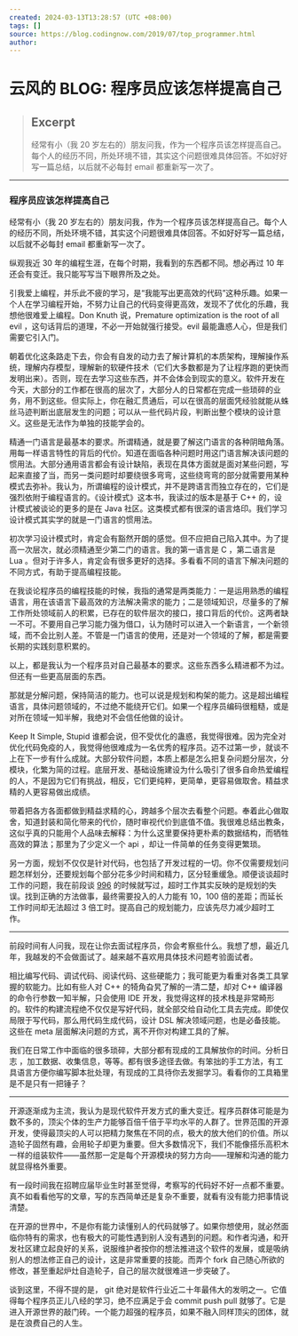 ```yaml
---
created: 2024-03-13T13:28:57 (UTC +08:00)
tags: []
source: https://blog.codingnow.com/2019/07/top_programmer.html
author: 
---
```


# 云风的 BLOG: 程序员应该怎样提高自己

> ## Excerpt
> 经常有小（我 20 岁左右的）朋友问我，作为一个程序员该怎样提高自己。每个人的经历不同，所处环境不错，其实这个问题很难具体回答。不如好好写一篇总结，以后就不必每封 email 都重新写一次了。

---
### 程序员应该怎样提高自己

经常有小（我 20 岁左右的）朋友问我，作为一个程序员该怎样提高自己。每个人的经历不同，所处环境不错，其实这个问题很难具体回答。不如好好写一篇总结，以后就不必每封 email 都重新写一次了。

纵观我近 30 年的编程生涯，在每个时期，我看到的东西都不同。想必再过 10 年还会有变迁。我只能写写当下眼界所及之处。

引我爱上编程，并乐此不疲的学习，是“我能写出更高效的代码”这种乐趣。如果一个人在学习编程开始，不努力让自己的代码变得更高效，发现不了优化的乐趣，我想他很难爱上编程。Don Knuth 说，Premature optimization is the root of all evil ，这句话背后的道理，不必一开始就强行接受。evil 最能蛊惑人心，但是我们需要它引入门。

朝着优化这条路走下去，你会有自发的动力去了解计算机的本质架构，理解操作系统，理解内存模型，理解新的软硬件技术（它们大多数都是为了让程序跑的更快而发明出来）。否则，现在去学习这些东西，并不会体会到现实的意义。软件开发在今天，大部分的工作都在很高的层次了，大部分人的日常都在完成一些琐碎的业务，用不到这些。但实际上，你在融汇贯通后，可以在很高的层面凭经验就能从蛛丝马迹判断出底层发生的问题；可以从一些代码片段，判断出整个模块的设计意义。这些是无法作为单独的技能学会的。

精通一门语言是最基本的要求。所谓精通，就是要了解这门语言的各种阴暗角落。用每一样语言特性的背后的代价。知道在面临各种问题时用这门语言解决该问题的惯用法。大部分通用语言都会有设计缺陷，表现在具体方面就是面对某些问题，写起来直接了当，而另一类问题时却要绕很多弯弯，这些绕弯弯的部分就需要用某种模式去弥补。我认为，所谓编程的设计模式，并不是跨语言而独立存在的，它们是强烈依附于编程语言的。《设计模式》这本书，我读过的版本是基于 C++ 的，设计模式被谈论的更多的是在 Java 社区。这类模式都有很深的语言烙印。我们学习设计模式其实学的就是一门语言的惯用法。

初次学习设计模式时，肯定会有豁然开朗的感觉。但不应把自己陷入其中。为了提高一次层次，就必须精通至少第二门的语言。我的第一语言是 C ，第二语言是 Lua 。但对于许多人，肯定会有很多更好的选择。多看看不同的语言下解决问题的不同方式，有助于提高编程技能。

在我谈论程序员的编程技能的时候，我指的通常是两类能力：一是运用熟悉的编程语言，用在该语言下最高效的方法解决需求的能力；二是领域知识，尽量多的了解工作所处领域前人的积累，已存在的软件层次的接口，接口背后的代价。这两者缺一不可。不要用自己学习能力强为借口，认为随时可以进入一个新语言，一个新领域，而不会比别人差。不管是一门语言的使用，还是对一个领域的了解，都是需要长期的实践刻意积累的。

以上，都是我认为一个程序员对自己最基本的要求。这些东西多么精进都不为过。但还有一些更高层面的东西。

那就是分解问题，保持简洁的能力。也可以说是规划和构架的能力。这是超出编程语言，具体问题领域的，不过绝不能绕开它们。如果一个程序员编码很粗糙，或是对所在领域一知半解，我绝对不会信任他做的设计。

Keep It Simple, Stupid 谁都会说，但不受优化的蛊惑，我觉得很难。因为完全对优化代码免疫的人，我觉得他很难成为一名优秀的程序员。迈不过第一步，就谈不上在下一步有什么成就。大部分软件问题，本质上都是怎么把复杂问题分层次，分模块，化繁为简的过程。底层开发、基础设施建设为什么吸引了很多自命热爱编程的人，不是因为它们有挑战，相反，它们更纯粹，更简单，更容易做取舍。精益求精的人更容易做出成绩。

带着把各方各面都做到精益求精的心，跨越多个层次去看整个问题。奉着此心做取舍，知道封装和简化带来的代价，随时审视代价到底值不值。我很难总结出教条，这似乎真的只能用个人品味去解释：为什么这里要保持更朴素的数据结构，而牺牲高效的算法；那里为了少定义一个 api ，却让一件简单的任务变得更繁琐。

另一方面，规划不仅仅是针对代码，也包括了开发过程的一切。你不仅需要规划问题怎样划分，还要规划每个部分花多少时间和精力，区分轻重缓急。顺便谈谈超时工作的问题，我在前段谈 [996](https://blog.codingnow.com/2019/05/996.html) 的时候就写过，超时工作其实反映的是规划的失误。找到正确的方法做事，最终需要投入的人力能有 10，100 倍的差距；而延长工作时间却无法超过 3 倍工时。提高自己的规划能力，应该先尽力减少超时工作。

___

前段时间有人问我，现在让你去面试程序员，你会考察些什么。我想了想，最近几年，我越发的不会做面试了。越来越不喜欢用具体技术问题考验面试者。

相比编写代码、调试代码、阅读代码、这些硬能力；我可能更为看重对各类工具掌握的软能力。比如有些人对 C++ 的犄角旮旯了解的一清二楚，却对 C++ 编译器的命令行参数一知半解，只会使用 IDE 开发，我觉得这样的技术栈是非常畸形的。软件的构建流程绝不仅仅是写好代码，就全部交给自动化工具去完成。即使仅局限于写代码，那么用代码生成代码，设计 DSL 解决领域问题，也是必备技能。这些在 meta 层面解决问题的方式，离不开你对构建工具的了解。

我们在日常工作中面临的很多琐碎，大部分都有现成的工具解放你的时间。分析日志 ，加工数据、收集信息，等等。都有很多途径去做。有笨拙的手工方法，有工具语言方便你编写脚本批处理，有现成的工具待你去发掘学习。看看你的工具箱里是不是只有一把锤子？

___

开源逐渐成为主流，我认为是现代软件开发方式的重大变迁。程序员群体可能是为数不多的，顶尖个体的生产力能够百倍千倍于平均水平的人群了。世界范围的开源开发，使得最顶尖的人可以把精力聚焦在不同的点，极大的放大他们的价值。所以造轮子固然有趣，会用轮子却更为重要。但大多数情况下，我们不能像搭乐高积木一样的组装软件——虽然那一定是每个开源模块的努力方向——理解和沟通的能力就显得格外重要。

有一段时间我在招聘应届毕业生时甚至觉得，考察写的代码好不好一点都不重要。真不如看看他写的文章，写的东西简单还是复杂不重要，就看有没有能力把事情说清楚。

在开源的世界中，不是你有能力读懂别人的代码就够了。如果你想使用，就必然面临你特有的需求，也有极大的可能性遇到别人没有遇到的问题。和作者沟通，和开发社区建立起良好的关系，说服维护者按你的想法推进这个软件的发展，或是吸纳别人的想法修正自己的设计，这是非常重要的技能。而弄个 fork 自己随心所欲的修改，甚至重起炉灶自造轮子，自己的层次就很难进一步突破了。

谈到这里，不得不提的是， git 绝对是软件行业近二十年最伟大的发明之一。它值得每个程序员正儿八经的学习，绝不应满足于会 commit push pull 就够了。它是进入开源世界的敲门砖。一个能力超强的程序员，如果不融入同样顶尖的团体，就是在浪费自己的人生。
